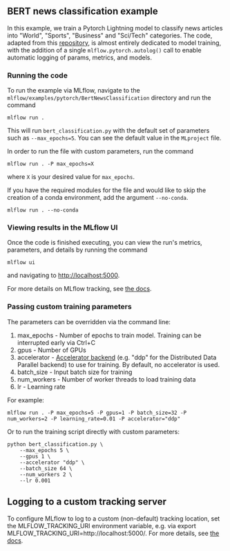 ## BERT news classification example
In this example, we train a Pytorch Lightning model to classify news articles into "World", "Sports", "Business" and "Sci/Tech" categories. The code, adapted from this [repository](https://github.com/ricardorei/lightning-text-classification/blob/master/classifier.py), is almost entirely dedicated to model training, with the addition of a single ``mlflow.pytorch.autolog()`` call to enable automatic logging of params, metrics, and models.
 

### Running the code
To run the example via MLflow, navigate to the `mlflow/examples/pytorch/BertNewsClassification` directory and run the command

```
mlflow run .
```

This will run `bert_classification.py` with the default set of parameters such as  `--max_epochs=5`. You can see the default value in the `MLproject` file.

In order to run the file with custom parameters, run the command

```
mlflow run . -P max_epochs=X
```

where `X` is your desired value for `max_epochs`.

If you have the required modules for the file and would like to skip the creation of a conda environment, add the argument `--no-conda`.

```
mlflow run . --no-conda

```

### Viewing results in the MLflow UI

Once the code is finished executing, you can view the run's metrics, parameters, and details by running the command

```
mlflow ui
```

and navigating to [http://localhost:5000](http://localhost:5000).

For more details on MLflow tracking, see [the docs](https://www.mlflow.org/docs/latest/tracking.html#mlflow-tracking).

### Passing custom training parameters

The parameters can be overridden via the command line:

1. max_epochs - Number of epochs to train model. Training can be interrupted early via Ctrl+C
2. gpus - Number of GPUs
3. accelerator - [Accelerator backend](https://pytorch-lightning.readthedocs.io/en/latest/trainer.html#trainer-flags) (e.g. "ddp" for the Distributed Data Parallel backend) to use for training. By default, no accelerator is used. 
4. batch_size - Input batch size for training
5. num_workers - Number of worker threads to load training data
6. lr - Learning rate

For example:
```
mlflow run . -P max_epochs=5 -P gpus=1 -P batch_size=32 -P num_workers=2 -P learning_rate=0.01 -P accelerator="ddp"
```
Or to run the training script directly with custom parameters:

```
python bert_classification.py \
    --max_epochs 5 \
    --gpus 1 \
    --accelerator "ddp" \
    --batch_size 64 \
    --num_workers 2 \
    --lr 0.001
```


## Logging to a custom tracking server
To configure MLflow to log to a custom (non-default) tracking location, set the MLFLOW_TRACKING_URI environment variable, e.g. via export MLFLOW_TRACKING_URI=http://localhost:5000/. For more details, see [the docs](https://mlflow.org/docs/latest/tracking.html#where-runs-are-recorded).